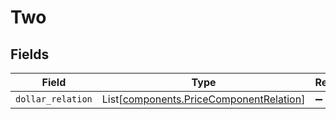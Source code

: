 # Two


## Fields

| Field                                                                                        | Type                                                                                         | Required                                                                                     | Description                                                                                  |
| -------------------------------------------------------------------------------------------- | -------------------------------------------------------------------------------------------- | -------------------------------------------------------------------------------------------- | -------------------------------------------------------------------------------------------- |
| `dollar_relation`                                                                            | List[[components.PriceComponentRelation](../../models/components/pricecomponentrelation.md)] | :heavy_minus_sign:                                                                           | N/A                                                                                          |
